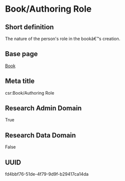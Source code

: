 # Book/Authoring Role
## Short definition
The nature of the person's role in the bookâ€™s creation.
## Base page
[Book](../Objects/Book.md)
## Meta title
csr:Book/Authoring Role
## Research Admin Domain
True
## Research Data Domain
False
## UUID
fd4bbf76-51de-4f79-9d9f-b29417ca14da
